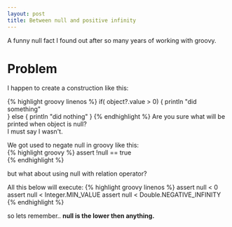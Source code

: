 ```yaml
---
layout: post
title: Between null and positive infinity
---
```


A funny null fact I found out after so many years of working with  groovy.

# Problem
I happen to create a construction like this: 

{% highlight groovy linenos %}
     if( object?.value > 0) {
        println "did something"        
     } else {
         println "did nothing"
     }
{% endhighlight %}
Are you sure what will be printed when object is null?   
I must say I wasn't.  

We got used to negate null in groovy like this:   
{% highlight groovy %}
    assert !null == true   
{% endhighlight %}   

but what about using null with relation operator?  
 
All this below will execute: 
{% highlight groovy linenos %}
    assert null < 0   
    assert null < Integer.MIN_VALUE
    assert null < Double.NEGATIVE_INFINITY
{% endhighlight %}

so lets remember..
**null is the lower then anything.** 

